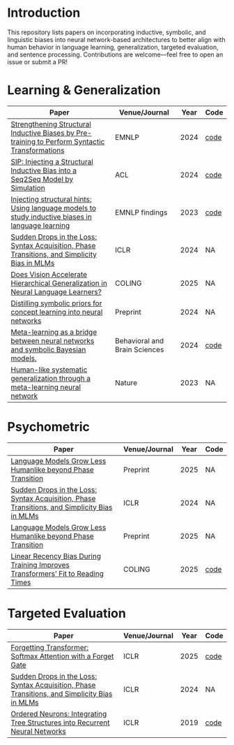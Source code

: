 # Introduction
This repository lists papers on incorporating inductive, symbolic, and linguistic biases into neural network-based architectures to better align with human behavior in language learning, generalization, targeted evaluation, and sentence processing. Contributions are welcome—feel free to open an issue or submit a PR!

# Learning & Generalization
| **Paper**                                                    | **Venue/Journal** | **Year** | **Code**                                               | 
| ------------------------------------------------------------ | --------- | -------- | ------------------------------------------------------------ |
| [Strengthening Structural Inductive Biases by Pre-training to Perform Syntactic Transformations](https://aclanthology.org/2024.emnlp-main.645/) | EMNLP | 2024| [code](https://github.com/namednil/step)|
|[SIP: Injecting a Structural Inductive Bias into a Seq2Seq Model by Simulation](https://aclanthology.org/2024.acl-long.355/) | ACL| 2024 | [code](https://github.com/namednil/sip)|
|[Injecting structural hints: Using language models to study inductive biases in language learning](https://aclanthology.org/2023.findings-emnlp.563/) | EMNLP findings | 2023| [code](https://github.com/toizzy/injecting-structural-hints)|
|[Sudden Drops in the Loss: Syntax Acquisition, Phase Transitions, and Simplicity Bias in MLMs](https://arxiv.org/abs/2309.07311) | ICLR| 2024| NA|
|[Does Vision Accelerate Hierarchical Generalization in Neural Language Learners?](https://aclanthology.org/2025.coling-main.127/)|COLING| 2025|NA|
|[Distilling symbolic priors for concept learning into neural networks](https://arxiv.org/abs/2402.07035)| Preprint | 2024| NA|
|[Meta-learning as a bridge between neural networks and symbolic Bayesian models.](https://www.cambridge.org/core/journals/behavioral-and-brain-sciences/article/metalearning-as-a-bridge-between-neural-networks-and-symbolic-bayesian-models/185DB00366FD4F9B218E36F32886242F)|Behavioral and Brain Sciences| 2024 |[code](https://github.com/marcelbinz/meta-learned-models)|
|[Human-like systematic generalization through a meta-learning neural network](https://www.nature.com/articles/s41586-023-06668-3)|Nature|2023|NA|

# Psychometric
| **Paper**                                                    | **Venue/Journal** | **Year** | **Code**                                               | 
| ------------------------------------------------------------ | --------- | -------- | ------------------------------------------------------------ |
[Language Models Grow Less Humanlike beyond Phase Transition](https://arxiv.org/abs/2502.18802)|Preprint| 2025| NA|
|[Sudden Drops in the Loss: Syntax Acquisition, Phase Transitions, and Simplicity Bias in MLMs](https://arxiv.org/abs/2309.07311)|ICLR|2024| NA|
|[Language Models Grow Less Humanlike beyond Phase Transition](https://arxiv.org/abs/2502.18802)| Preprint| 2025| NA|
|[Linear Recency Bias During Training Improves Transformers’ Fit to Reading Times](https://aclanthology.org/2025.coling-main.517/)| COLING| 2025|[code](https://github.com/christian-clark/recency-bias)|


# Targeted Evaluation
| **Paper**                                                    | **Venue/Journal** | **Year** | **Code**                                               | 
| ------------------------------------------------------------ | --------- | -------- | ------------------------------------------------------------ |
|[Forgetting Transformer: Softmax Attention with a Forget Gate](https://arxiv.org/abs/2503.02130)| ICLR| 2025| [code](https://github.com/zhixuan-lin/forgetting-transformer)|
|[Sudden Drops in the Loss: Syntax Acquisition, Phase Transitions, and Simplicity Bias in MLMs](https://arxiv.org/abs/2309.07311) | ICLR| 2024| NA|
|[Ordered Neurons: Integrating Tree Structures into Recurrent Neural Networks](https://arxiv.org/abs/1810.09536)|ICLR| 2019|[code](https://github.com/yikangshen/Ordered-Neurons)|
